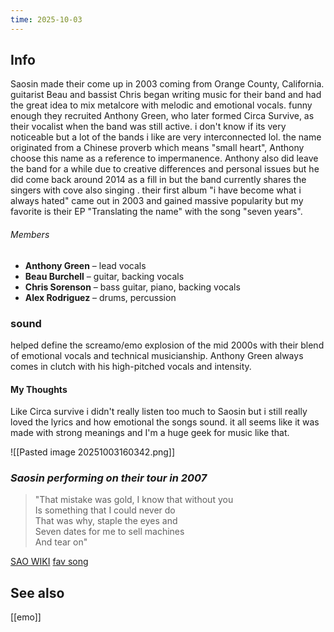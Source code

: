 ```yaml
---
time: 2025-10-03
---
```


## Info
Saosin made their come up in 2003 coming from Orange County, California. guitarist Beau and bassist Chris began writing music for their band and had the great idea to mix metalcore with melodic and emotional vocals. funny enough they recruited Anthony Green, who later formed Circa Survive, as their vocalist when the band was still active. i don't know if its very noticeable but a lot of the bands i like are very interconnected lol. the name originated from a Chinese proverb which means "small heart", Anthony choose this name as a reference to impermanence. Anthony also did leave the band for a while due to creative differences and personal issues but he did come back around 2014 as a fill in but the band currently shares the singers with cove also singing . their first album "i have become what i always hated" came out in 2003 and gained massive popularity but my favorite is their EP "Translating the name" with the song "seven years". 
###### Members
- **Anthony Green** – lead vocals
- **Beau Burchell** – guitar, backing vocals 
- **Chris Sorenson** – bass guitar, piano, backing vocals
- **Alex Rodriguez** – drums, percussion
### sound
helped define the screamo/emo explosion of the mid 2000s with their blend of emotional vocals and technical musicianship. Anthony Green always comes in clutch with his high-pitched vocals and intensity.  
#### My Thoughts
Like Circa survive i didn't really listen too much to Saosin but i still really loved the lyrics and how emotional the songs sound. it all seems like it was made with strong meanings and I'm a huge geek for music like that.

![[Pasted image 20251003160342.png]]
### *Saosin performing on their tour in 2007*

>"That mistake was gold, I know that without you  
Is something that I could never do  
That was why, staple the eyes and  
Seven dates for me to sell machines  
And tear on"

[SAO WIKI](https://en.wikipedia.org/wiki/Saosin)
[fav song](https://genius.com/Saosin-seven-years-lyrics)
## See also
[[emo]]
